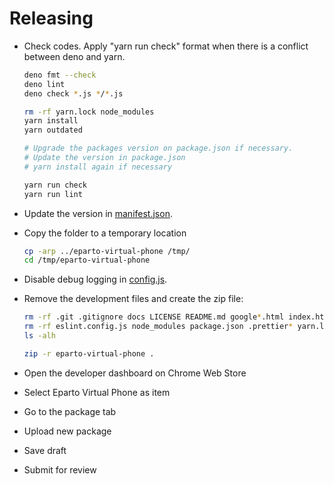 # Releasing

- Check codes. Apply "yarn run check" format when there is a conflict between
  deno and yarn.

  ```bash
  deno fmt --check
  deno lint
  deno check *.js */*.js

  rm -rf yarn.lock node_modules
  yarn install
  yarn outdated

  # Upgrade the packages version on package.json if necessary.
  # Update the version in package.json
  # yarn install again if necessary

  yarn run check
  yarn run lint
  ```

- Update the version in [manifest.json](/manifest.json).

- Copy the folder to a temporary location

  ```bash
  cp -arp ../eparto-virtual-phone /tmp/
  cd /tmp/eparto-virtual-phone
  ```

- Disable debug logging in [config.js](/lib/config.js).

- Remove the development files and create the zip file:

  ```bash
  rm -rf .git .gitignore docs LICENSE README.md google*.html index.html
  rm -rf eslint.config.js node_modules package.json .prettier* yarn.lock
  ls -alh

  zip -r eparto-virtual-phone .
  ```

- Open the developer dashboard on Chrome Web Store

- Select Eparto Virtual Phone as item

- Go to the package tab

- Upload new package

- Save draft

- Submit for review
